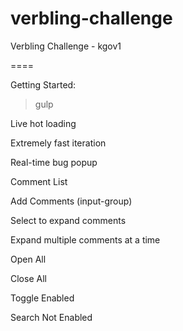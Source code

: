 # verbling-challenge


Verbling Challenge - kgov1


====


Getting Started: 
  > gulp





Live hot loading

Extremely fast iteration

Real-time bug popup

Comment List

Add Comments (input-group)

Select to expand comments

Expand multiple comments at a time

Open All

Close All

Toggle Enabled

Search Not Enabled

